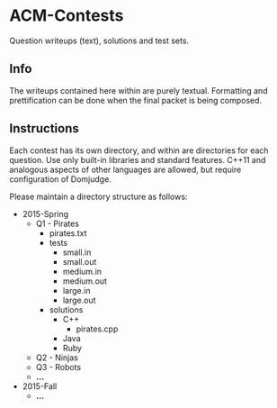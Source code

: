 # ACM-Contests
Question writeups (text), solutions and test sets.

## Info
The writeups contained here within are purely textual. Formatting and prettification can be done when the final packet is being composed.

## Instructions
Each contest has its own directory, and within are directories for each question. Use only built-in libraries and standard features. C++11 and analogous aspects of other languages are allowed, but require configuration of Domjudge. 

Please maintain a directory structure as follows:
* 2015-Spring
  * Q1 - Pirates
    * pirates.txt
    * tests
      * small.in
      * small.out
      * medium.in
      * medium.out
      * large.in
      * large.out
    * solutions
      * C++
        * pirates.cpp
      * Java
      * Ruby
  * Q2 - Ninjas
  * Q3 - Robots
  * **...**
* 2015-Fall
  * **...**
